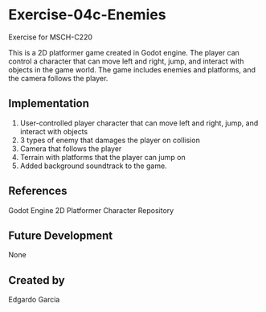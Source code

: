 # Exercise-04c-Enemies

Exercise for MSCH-C220

This is a 2D platformer game created in Godot engine. The player can control a character that can move left and right, jump, and interact with objects in the game world. The game includes enemies and platforms, and the camera follows the player. 
## Implementation

1. User-controlled player character that can move left and right, jump, and interact with objects
2. 3 types of enemy that damages the player on collision
3. Camera that follows the player
4. Terrain with platforms that the player can jump on
5. Added background soundtrack to the game.
## References

Godot Engine 
2D Platformer Character Repository

## Future Development

None

## Created by 

Edgardo Garcia

